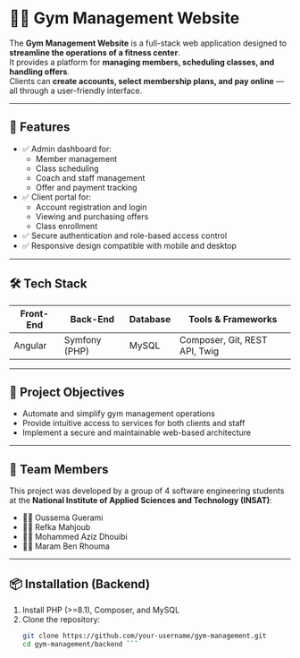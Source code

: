 # 🏋️‍♂️ Gym Management Website

The **Gym Management Website** is a full-stack web application designed to **streamline the operations of a fitness center**.  
It provides a platform for **managing members, scheduling classes, and handling offers**.  
Clients can **create accounts, select membership plans, and pay online** — all through a user-friendly interface.

---

## 🚀 Features

- ✅ Admin dashboard for:
  - Member management
  - Class scheduling
  - Coach and staff management
  - Offer and payment tracking
- ✅ Client portal for:
  - Account registration and login
  - Viewing and purchasing offers
  - Class enrollment
- ✅ Secure authentication and role-based access control
- ✅ Responsive design compatible with mobile and desktop

---

## 🛠️ Tech Stack

| Front-End | Back-End  | Database | Tools & Frameworks |
|-----------|-----------|----------|---------------------|
| Angular   | Symfony (PHP) | MySQL    | Composer, Git, REST API, Twig |

---

## 🎯 Project Objectives

- Automate and simplify gym management operations
- Provide intuitive access to services for both clients and staff
- Implement a secure and maintainable web-based architecture

---

## 👥 Team Members

This project was developed by a group of 4 software engineering students at the **National Institute of Applied Sciences and Technology (INSAT)**:

- 👨‍💻 Oussema Guerami  
- 👩‍💻 Refka Mahjoub  
- 👨‍💻 Mohammed Aziz Dhouibi  
- 👩‍💻 Maram Ben Rhouma  

---
## 📦 Installation (Backend)

1. Install PHP (>=8.1), Composer, and MySQL  
2. Clone the repository:
   ```bash
   git clone https://github.com/your-username/gym-management.git
   cd gym-management/backend ```

